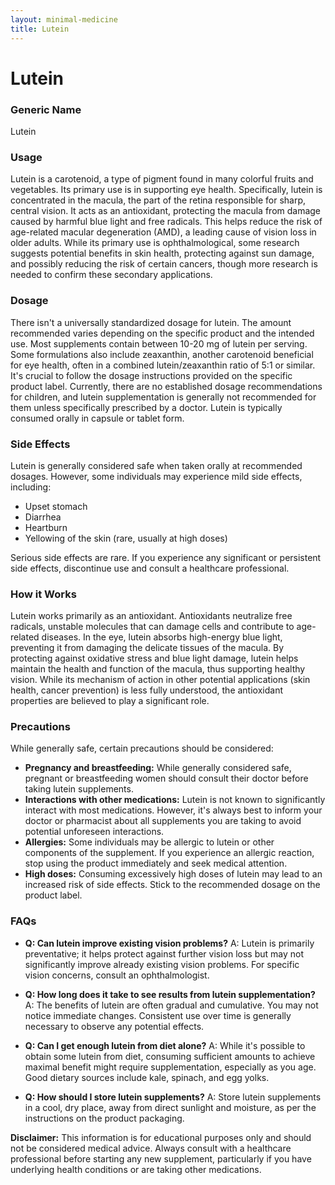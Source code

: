 ```yaml
---
layout: minimal-medicine
title: Lutein
---
```


# Lutein
### Generic Name
Lutein

### Usage
Lutein is a carotenoid, a type of pigment found in many colorful fruits and vegetables.  Its primary use is in supporting eye health.  Specifically, lutein is concentrated in the macula, the part of the retina responsible for sharp, central vision.  It acts as an antioxidant, protecting the macula from damage caused by harmful blue light and free radicals. This helps reduce the risk of age-related macular degeneration (AMD), a leading cause of vision loss in older adults.  While its primary use is ophthalmological, some research suggests potential benefits in skin health, protecting against sun damage, and possibly reducing the risk of certain cancers, though more research is needed to confirm these secondary applications.

### Dosage
There isn't a universally standardized dosage for lutein.  The amount recommended varies depending on the specific product and the intended use.  Most supplements contain between 10-20 mg of lutein per serving.  Some formulations also include zeaxanthin, another carotenoid beneficial for eye health, often in a combined lutein/zeaxanthin ratio of 5:1 or similar.  It's crucial to follow the dosage instructions provided on the specific product label.  Currently, there are no established dosage recommendations for children, and lutein supplementation is generally not recommended for them unless specifically prescribed by a doctor.  Lutein is typically consumed orally in capsule or tablet form.

### Side Effects
Lutein is generally considered safe when taken orally at recommended dosages. However, some individuals may experience mild side effects, including:

*   Upset stomach
*   Diarrhea
*   Heartburn
*   Yellowing of the skin (rare, usually at high doses)


Serious side effects are rare.  If you experience any significant or persistent side effects, discontinue use and consult a healthcare professional.

### How it Works
Lutein works primarily as an antioxidant.  Antioxidants neutralize free radicals, unstable molecules that can damage cells and contribute to age-related diseases. In the eye, lutein absorbs high-energy blue light, preventing it from damaging the delicate tissues of the macula.  By protecting against oxidative stress and blue light damage, lutein helps maintain the health and function of the macula, thus supporting healthy vision.  While its mechanism of action in other potential applications (skin health, cancer prevention) is less fully understood, the antioxidant properties are believed to play a significant role.

### Precautions
While generally safe, certain precautions should be considered:

*   **Pregnancy and breastfeeding:** While generally considered safe, pregnant or breastfeeding women should consult their doctor before taking lutein supplements.
*   **Interactions with other medications:**  Lutein is not known to significantly interact with most medications. However, it's always best to inform your doctor or pharmacist about all supplements you are taking to avoid potential unforeseen interactions.
*   **Allergies:**  Some individuals may be allergic to lutein or other components of the supplement. If you experience an allergic reaction, stop using the product immediately and seek medical attention.
*   **High doses:**  Consuming excessively high doses of lutein may lead to an increased risk of side effects.  Stick to the recommended dosage on the product label.


### FAQs

*   **Q: Can lutein improve existing vision problems?** A:  Lutein is primarily preventative; it helps protect against further vision loss but may not significantly improve already existing vision problems.  For specific vision concerns, consult an ophthalmologist.

*   **Q: How long does it take to see results from lutein supplementation?** A:  The benefits of lutein are often gradual and cumulative.  You may not notice immediate changes. Consistent use over time is generally necessary to observe any potential effects.

*   **Q: Can I get enough lutein from diet alone?** A:  While it's possible to obtain some lutein from diet, consuming sufficient amounts to achieve maximal benefit might require supplementation, especially as you age.  Good dietary sources include kale, spinach, and egg yolks.

*   **Q: How should I store lutein supplements?** A: Store lutein supplements in a cool, dry place, away from direct sunlight and moisture, as per the instructions on the product packaging.


**Disclaimer:** This information is for educational purposes only and should not be considered medical advice. Always consult with a healthcare professional before starting any new supplement, particularly if you have underlying health conditions or are taking other medications.

